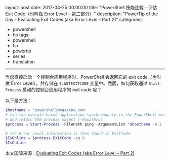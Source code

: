 layout: post
date: 2017-04-25 00:00:00
title: "PowerShell 技能连载 - 评估 Exit Code（也叫做 Error Level – 第二部分）"
description: "PowerTip of the Day - Evaluating Exit Codes (aka Error Level – Part 2)"
categories:
- powershell
- tip
tags:
- powershell
- tip
- powertip
- series
- translation
---
当您直接启动一个控制台应用程序时，PowerShell 会返回它的 exit code（也叫做 Error Level），并存储在 `$LASTEXITCODE` 变量中。然而，如何获取通过 `Start-Process` 启动的控制台应用程序的 exit code 呢？

以下是方法：

```powershell
$hostname = 'powershellmagazine.com'
# run the console-based application synchronously in the PowerShell window, 
# and return the process object (-PassThru)
$process = Start-Process -FilePath ping -ArgumentList "$hostname -n 2 -w 2000" -Wait -NoNewWindow -PassThru

# the Error Level information is then found in ExitCode:
$IsOnline = $process.ExitCode -eq 0
$IsOnline
```

<!--more-->
本文国际来源：[Evaluating Exit Codes (aka Error Level – Part 2)](http://community.idera.com/powershell/powertips/b/tips/posts/evaluating-exit-codes-aka-error-level-part-2)
